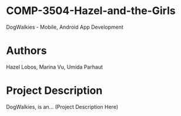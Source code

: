 # COMP-3504-Hazel-and-the-Girls
DogWalkies - Mobile, Android App Development

# Authors
Hazel Lobos,
Marina Vu,
Umida Parhaut

# Project Description
DogWalkies, is an... (Project Description Here)
